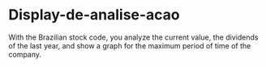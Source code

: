 # Display-de-analise-acao
With the Brazilian stock code, you analyze the current value, the dividends of the last year, and show a graph for the maximum period of time of the company.
